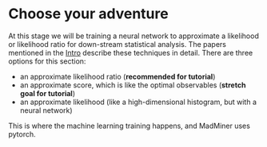 # Choose your adventure

At this stage we will be training a neural network to approximate a likelihood or likelihood ratio for down-stream statistical analysis. The papers mentioned in the [Intro](/madminer-tutorial/intro.html) describe these techniques in detail. There are three options for this section:

* an approximate likelihood ratio (**recommended for tutorial**)
* an approximate score, which is like the optimal observables (**stretch goal for tutorial**)
* an approximate likelihood (like a high-dimensional histogram, but with a neural network)

This is where the machine learning training happens, and MadMiner uses pytorch.
